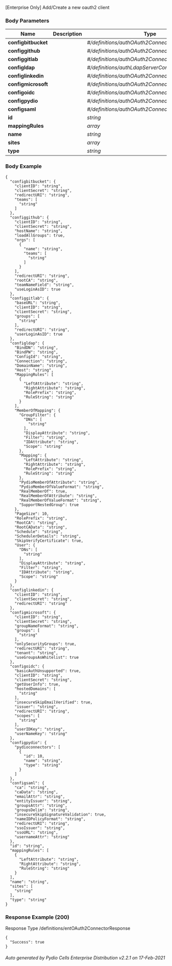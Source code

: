






 
[Enterprise Only] Add/Create a new oauth2 client  


### Body Parameters

Name | Description | Type | Required
---|---|---|---
**configbitbucket** |  | _#/definitions/authOAuth2ConnectorBitbucketConfig_ |   
**configgithub** |  | _#/definitions/authOAuth2ConnectorGithubConfig_ |   
**configgitlab** |  | _#/definitions/authOAuth2ConnectorGitlabConfig_ |   
**configldap** |  | _#/definitions/authLdapServerConfig_ |   
**configlinkedin** |  | _#/definitions/authOAuth2ConnectorLinkedinConfig_ |   
**configmicrosoft** |  | _#/definitions/authOAuth2ConnectorMicrosoftConfig_ |   
**configoidc** |  | _#/definitions/authOAuth2ConnectorOIDCConfig_ |   
**configpydio** |  | _#/definitions/authOAuth2ConnectorPydioConfig_ |   
**configsaml** |  | _#/definitions/authOAuth2ConnectorSAMLConfig_ |   
**id** |  | _string_ |   
**mappingRules** |  | _array_ |   
**name** |  | _string_ |   
**sites** |  | _array_ |   
**type** |  | _string_ |   


### Body Example
```
{
  "configbitbucket": {
    "clientID": "string",
    "clientSecret": "string",
    "redirectURI": "string",
    "teams": [
      "string"
    ]
  },
  "configgithub": {
    "clientID": "string",
    "clientSecret": "string",
    "hostName": "string",
    "loadAllGroups": true,
    "orgs": [
      {
        "name": "string",
        "teams": [
          "string"
        ]
      }
    ],
    "redirectURI": "string",
    "rootCA": "string",
    "teamNameField": "string",
    "useLoginAsID": true
  },
  "configgitlab": {
    "baseURL": "string",
    "clientID": "string",
    "clientSecret": "string",
    "groups": [
      "string"
    ],
    "redirectURI": "string",
    "userLoginAsID": true
  },
  "configldap": {
    "BindDN": "string",
    "BindPW": "string",
    "ConfigId": "string",
    "Connection": "string",
    "DomainName": "string",
    "Host": "string",
    "MappingRules": [
      {
        "LeftAttribute": "string",
        "RightAttribute": "string",
        "RolePrefix": "string",
        "RuleString": "string"
      }
    ],
    "MemberOfMapping": {
      "GroupFilter": {
        "DNs": [
          "string"
        ],
        "DisplayAttribute": "string",
        "Filter": "string",
        "IDAttribute": "string",
        "Scope": "string"
      },
      "Mapping": {
        "LeftAttribute": "string",
        "RightAttribute": "string",
        "RolePrefix": "string",
        "RuleString": "string"
      },
      "PydioMemberOfAttribute": "string",
      "PydioMemberOfValueFormat": "string",
      "RealMemberOf": true,
      "RealMemberOfAttribute": "string",
      "RealMemberOfValueFormat": "string",
      "SupportNestedGroup": true
    },
    "PageSize": 10,
    "RolePrefix": "string",
    "RootCA": "string",
    "RootCAData": "string",
    "Schedule": "string",
    "SchedulerDetails": "string",
    "SkipVerifyCertificate": true,
    "User": {
      "DNs": [
        "string"
      ],
      "DisplayAttribute": "string",
      "Filter": "string",
      "IDAttribute": "string",
      "Scope": "string"
    }
  },
  "configlinkedin": {
    "clientID": "string",
    "clientSecret": "string",
    "redirectURI": "string"
  },
  "configmicrosoft": {
    "clientID": "string",
    "clientSecret": "string",
    "groupNameFormat": "string",
    "groups": [
      "string"
    ],
    "onlySecurityGroups": true,
    "redirectURI": "string",
    "tenant": "string",
    "useGroupsAsWhitelist": true
  },
  "configoidc": {
    "basicAuthUnsupported": true,
    "clientID": "string",
    "clientSecret": "string",
    "getUserInfo": true,
    "hostedDomains": [
      "string"
    ],
    "insecureSkipEmailVerified": true,
    "issuer": "string",
    "redirectURI": "string",
    "scopes": [
      "string"
    ],
    "userIDKey": "string",
    "userNameKey": "string"
  },
  "configpydio": {
    "pydioconnectors": [
      {
        "id": 10,
        "name": "string",
        "type": "string"
      }
    ]
  },
  "configsaml": {
    "ca": "string",
    "caData": "string",
    "emailAttr": "string",
    "entityIssuer": "string",
    "groupsAttr": "string",
    "groupsDelim": "string",
    "insecureSkipSignatureValidation": true,
    "nameIDPolicyFormat": "string",
    "redirectURI": "string",
    "ssoIssuer": "string",
    "ssoURL": "string",
    "usernameAttr": "string"
  },
  "id": "string",
  "mappingRules": [
    {
      "LeftAttribute": "string",
      "RightAttribute": "string",
      "RuleString": "string"
    }
  ],
  "name": "string",
  "sites": [
    "string"
  ],
  "type": "string"
}
```






### Response Example (200)
Response Type /definitions/entOAuth2ConnectorResponse

```
{
  "Success": true
}
```




###### Auto generated by Pydio Cells Enterprise Distribution v2.2.1 on 17-Feb-2021
